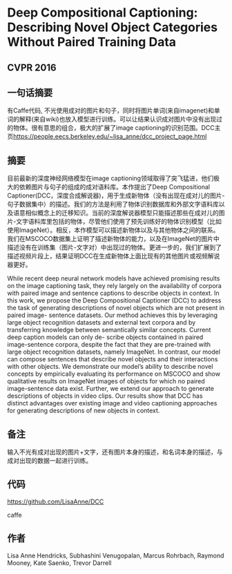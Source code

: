 # Deep Compositional Captioning: Describing Novel Object Categories Without Paired Training Data

## CVPR 2016

## 一句话摘要

有Caffe代码, 不光使用成对的图片和句子，同时将图片单词(来自imagenet)和单词的解释(来自wiki)也放入模型进行训练。可以让结果认识成对图片中没有出现过的物体。很有意思的组合，极大的扩展了image captioning的识别范围。DCC主页<https://people.eecs.berkeley.edu/~lisa_anne/dcc_project_page.html>

## 摘要

目前最新的深度神经网络模型在image captioning领域取得了突飞猛进，他们极大的依赖图片与句子的组成的成对语料库。本作提出了Deep Compositional Captioner(DCC，深度合成解说器)，用于生成新物体（没有出现在成对儿的图片-句子数据集中）的描述。我们的方法是利用了物体识别数据库和外部文字语料库以及语意相似概念上的迁移知识。当前的深度解说器模型只能描述那些在成对儿的图片-文字语料库里包括的物体，尽管他们使用了预先训练好的物体识别模型（比如使用ImageNet）。相反，本作模型可以描述新物体以及与其他物体之间的联系。我们在MSCOCO数据集上证明了描述新物体的能力，以及在ImageNet的图片中描述没有在训练集（图片-文字对）中出现过的物体。更进一步的，我们扩展到了描述视频片段上，结果证明DCC在生成新物体上面比现有的其他图片或视频解说器更好。

While recent deep neural network models have achieved promising results on the image captioning task, they rely largely on the availability of corpora with paired image and sentence captions to describe objects in context. In this work, we propose the Deep Compositional Captioner (DCC) to address the task of generating descriptions of novel objects which are not present in paired image- sentence datasets. Our method achieves this by leveraging large object recognition datasets and external text corpora and by transferring knowledge between semantically similar concepts. Current deep caption models can only de- scribe objects contained in paired image-sentence corpora, despite the fact that they are pre-trained with large object recognition datasets, namely ImageNet. In contrast, our model can compose sentences that describe novel objects and their interactions with other objects. We demonstrate our model’s ability to describe novel concepts by empirically evaluating its performance on MSCOCO and show qualitative results on ImageNet images of objects for which no paired image-sentence data exist. Further, we extend our approach to generate descriptions of objects in video clips. Our results show that DCC has distinct advantages over existing image and video captioning approaches for generating descriptions of new objects in context.

## 备注

输入不光有成对出现的图片+文字，还有图片本身的描述，和名词本身的描述，与成对出现的数据一起进行训练。

## 代码

<https://github.com/LisaAnne/DCC>

caffe

## 作者

Lisa Anne Hendricks, Subhashini Venugopalan, Marcus Rohrbach, Raymond Mooney, Kate Saenko, Trevor Darrell
